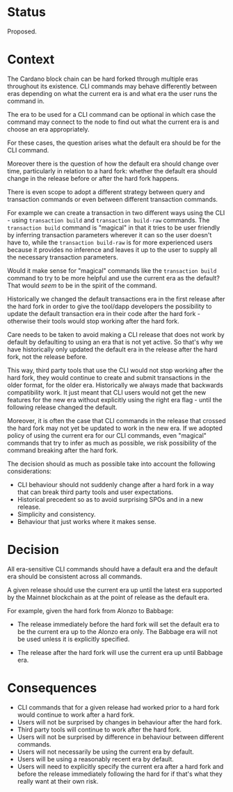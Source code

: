 # Status

Proposed.

# Context

The Cardano block chain can be hard forked through multiple eras throughout its existence.  CLI commands may behave differently between eras depending on what the current era is and what era the user runs the command in.

The era to be used for a CLI command can be optional in which case the command may connect to the node to find out what the current era is and choose an era appropriately.

For these cases, the question arises what the default era should be for the CLI command.

Moreover there is the question of how the default era should change over time, particularly in relation to a hard fork: whether the default era should change in the release before or after the hard fork happens.

There is even scope to adopt a different strategy between query and transaction commands or even between different transaction commands.

For example we can create a transaction in two different ways using the CLI - using `transaction build` and `transaction build-raw` commands.  The `transaction build` command is "magical" in that it tries to be user friendly by inferring transaction parameters wherever it can so the user doesn't have to, while the `transaction build-raw` is for more experienced users because it provides no inference and leaves it up to the user to supply all the necessary transaction parameters.

Would it make sense for "magical" commands like the `transaction build` command to try to be more helpful and use the current era as the default?  That would _seem_ to be in the spirit of the command.

Historically we changed the default transactions era in the first release after the hard fork in order to give the tool/dapp developers the possibility to update the default transaction era in their code after the hard fork - otherwise their tools would stop working after the hard fork.

Care needs to be taken to avoid making a CLI release that does not work by default by defaulting to using an era that is not yet active. So that's why we have historically only updated the default era in the release after the hard fork, not the release before.

This way, third party tools that use the CLI would not stop working after the hard fork, they would continue to create and submit transactions in the older format, for the older era. Historically we always made that backwards compatibility work. It just meant that CLI users would not get the new features for the new era without explicitly using the right era flag - until the following release changed the default.

Moreover, it is often the case that CLI commands in the release that crossed the hard fork may not yet be updated to work in the new era.  If we adopted policy of using the current era for our CLI commands, even "magical" commands that try to infer as much as possible, we risk possibility of the command breaking after the hard fork.

The decision should as much as possible take into account the following considerations:

* CLI behaviour should not suddenly change after a hard fork in a way that can break third party tools and user expectations.
* Historical precedent so as to avoid surprising SPOs and in a new release.
* Simplicity and consistency.
* Behaviour that just works where it makes sense.

# Decision

All era-sensitive CLI commands should have a default era and the default era should be consistent across all commands.

A given release should use the current era up until the latest era supported by the Mainnet blockchain as at the point of release as the default era.

For example, given the hard fork from Alonzo to Babbage:

* The release immediately before the hard fork will set the default era to be the current era up to the Alonzo era only.  The Babbage era will not be used unless it is explicitly specified.

* The release after the hard fork will use the current era up until Babbage era.

# Consequences

* CLI commands that for a given release had worked prior to a hard fork would continue to work after a hard fork.
* Users will not be surprised by changes in behaviour after the hard fork.
* Third party tools will continue to work after the hard fork.
* Users will not be surprised by difference in behaviour between different commands.
* Users will not necessarily be using the current era by default.
* Users will be using a reasonably recent era by default.
* Users will need to explicitly specify the current era after a hard fork and before the release immediately following the hard for if that's what they really want at their own risk.